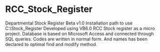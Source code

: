 # RCC_Stock_Register
Departmental Stock Register Beta v1.0
Installation path to use C:\\Stock_Register
Developed using VB6.0 RCC Stock register as a micro project.
Database is based on Microsoft Access and connected through SQL queries. 
Codes are written in normal form. And names has been declared to optimal find and modify method.
